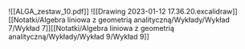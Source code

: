 ![[ALGA_zestaw_10.pdf]]
![[Drawing 2023-01-12 17.36.20.excalidraw]][[Notatki/Algebra liniowa z geometrią analityczną/Wykłady/Wykład 7/Wykład 7]][[Notatki/Algebra liniowa z geometrią analityczną/Wykłady/Wykład 9/Wykład 9]]
